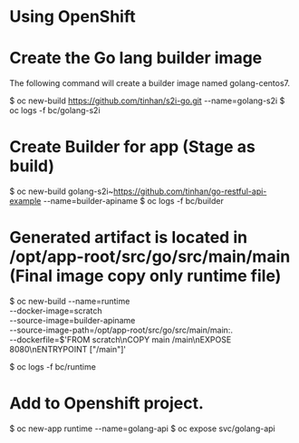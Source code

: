 # Using OpenShift
# Create the Go lang builder image
The following command will create a builder image named golang-centos7.

$ oc new-build https://github.com/tinhan/s2i-go.git --name=golang-s2i
$ oc logs -f bc/golang-s2i

# Create Builder for app (Stage as build)

$ oc new-build golang-s2i~https://github.com/tinhan/go-restful-api-example --name=builder-apiname
$ oc logs -f bc/builder


# Generated artifact is located in /opt/app-root/src/go/src/main/main (Final image copy only runtime file)
$ oc new-build --name=runtime \
   --docker-image=scratch \
   --source-image=builder-apiname \
   --source-image-path=/opt/app-root/src/go/src/main/main:. \
   --dockerfile=$'FROM scratch\nCOPY main /main\nEXPOSE 8080\nENTRYPOINT ["/main"]'

$ oc logs -f bc/runtime

# Add to Openshift project.

$ oc new-app runtime --name=golang-api
$ oc expose svc/golang-api
